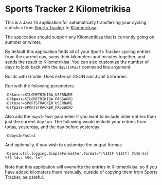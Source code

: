 Sports Tracker 2 Kilometrikisa
==============================

This is a Java 16 application for automatically transferring your cycling statistics from
[Sports Tracker](https://www.sports-tracker.com/) to [Kilometrikisa](https://www.kilometrikisa.fi/).

The application should support any Kilometrikisa that is currently going on, summer or winter.

By default this application finds all of your Sports Tracker cycling entries from the current day,
sums their kilometers and minutes together, and sends the result to Kilometrikisa. You can also customize
the number of days to look back with the `daysInPast` command line argument.

Builds with Gradle. Uses external GSON and JUnit 5 libraries.

Run with the following parameters:

    -Dkkuser=KILOMETRIKISA_USERNAME
    -Dkkpass=KILOMETRIKISA_PASSWORD
    -Dstuser=SPORTSTRACKER_USERNAME
    -Dstpass=SPORTSTRACKER_PASSWORD

Also add the `daysInPast` parameter if you want to include older entries than just the current day too.
The following would include your entries from today, yesterday, and the day before yesterday:

    -DdaysInPast=2

And optionally, if you wish to customize the output format:

    -Djava.util.logging.SimpleFormatter.format="[%1$tF %1$tT] [%4$-5s] %3$-14s: %5$s %n"

Note that this application will overwrite the entries in Kilometrikisa, so if you have added kilometers there
manually, outside of copying them from Sports Tracker, be careful.
